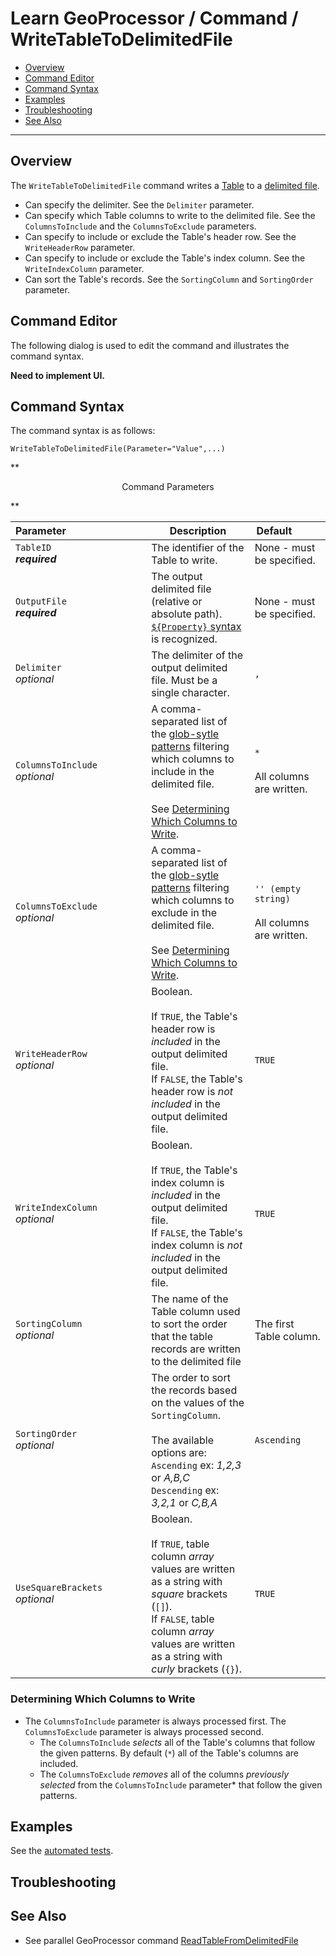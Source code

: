 # Learn GeoProcessor / Command / WriteTableToDelimitedFile #

* [Overview](#overview)
* [Command Editor](#command-editor)
* [Command Syntax](#command-syntax)
* [Examples](#examples)
* [Troubleshooting](#troubleshooting)
* [See Also](#see-also)

-------------------------

## Overview ##

The `WriteTableToDelimitedFile` command writes a [Table](../../introduction#table) to a [delimited file](https://en.wikipedia.org/wiki/Delimiter-separated_values).

* Can specify the delimiter. See the `Delimiter` parameter. 
* Can specify which Table columns to write to the delimited file. See the `ColumnsToInclude` and the `ColumnsToExclude` parameters.
* Can specify to include or exclude the Table's header row. See the `WriteHeaderRow` parameter. 
* Can specify to include or exclude the Table's index column. See the `WriteIndexColumn` parameter.
* Can sort the Table's records. See the `SortingColumn` and `SortingOrder` parameter. 


## Command Editor ##

The following dialog is used to edit the command and illustrates the command syntax.

**Need to implement UI.**

## Command Syntax ##

The command syntax is as follows:

```text
WriteTableToDelimitedFile(Parameter="Value",...)
```
**<p style="text-align: center;">
Command Parameters
</p>**

|**Parameter**&nbsp;&nbsp;&nbsp;&nbsp;&nbsp;&nbsp;&nbsp;&nbsp;&nbsp;&nbsp;&nbsp;&nbsp;&nbsp;&nbsp;&nbsp;&nbsp;&nbsp;&nbsp;&nbsp;&nbsp;&nbsp;&nbsp;&nbsp;&nbsp;&nbsp;&nbsp;&nbsp;&nbsp; | **Description** | **Default**&nbsp;&nbsp;&nbsp;&nbsp;&nbsp;&nbsp;&nbsp;&nbsp;&nbsp;&nbsp; |
| --------------|-----------------|----------------- |
|`TableID` <br>  **_required_**| The identifier of the Table to write.| None - must be specified. |
|`OutputFile` <br> **_required_**| The output delimited file (relative or absolute path). [`${Property}` syntax](../../introduction/#geoprocessor-properties-property) is recognized. | None - must be specified. |
|`Delimiter` <br> *optional*| The delimiter of the output delimited file. Must be a single character. |`,`|
|`ColumnsToInclude`<br> *optional*| A comma-separated list of the [glob-sytle patterns](https://en.wikipedia.org/wiki/Glob_(programming)) filtering which columns to include in the delimited file. <br><br> See [Determining Which Columns to Write](#determining-which-columns-to-write).| `*` <br><br> All columns are written. |  
|`ColumnsToExclude`<br> *optional*| A comma-separated list of the [glob-sytle patterns](https://en.wikipedia.org/wiki/Glob_(programming)) filtering which columns to exclude in the delimited file. <br><br> See [Determining Which Columns to Write](#determining-which-columns-to-write).| `'' (empty string)` <br><br> All columns are written. |
|`WriteHeaderRow`<br> *optional*|Boolean. <br><br> If `TRUE`, the Table's header row is *included* in the output delimited file. <br> If `FALSE`, the Table's header row is *not included* in the output delimited file.|`TRUE`|
|`WriteIndexColumn`<br> *optional*|Boolean. <br><br> If `TRUE`, the Table's index column is *included* in the output delimited file. <br> If `FALSE`, the Table's index column is *not included* in the output delimited file.|`TRUE`|
|`SortingColumn`<br> *optional*|The name of the Table column used to sort the order that the table records are written to the delimited file|The first Table column.|
|`SortingOrder`<br> *optional*|The order to sort the records based on the values of the `SortingColumn`.<br><br>The available options are: <br>`Ascending` ex: *1,2,3* or *A,B,C* <br>`Descending` ex: *3,2,1* or *C,B,A*|`Ascending`|
|`UseSquareBrackets`<br> *optional*|Boolean. <br><br> If `TRUE`, table column *array* values are written as a string with *square* brackets (`[]`).<br> If `FALSE`, table column *array* values are written as a string with *curly* brackets (`{}`).|`TRUE`|

### Determining Which Columns to Write

* The `ColumnsToInclude` parameter is always processed first. The `ColumnsToExclude` parameter is always processed second. 
	* The `ColumnsToInclude` *selects* all of the Table's columns that follow the given patterns. By default (`*`) all of the Table's columns are included. 
	* The `ColumnsToExclude` *removes* all of the columns *previously selected* from the `ColumnsToInclude` parameter* that follow the given patterns. 

## Examples ##

See the [automated tests](https://github.com/OpenWaterFoundation/owf-app-geoprocessor-python-test/tree/master/test/commands/WriteTableToDelimitedFile).

## Troubleshooting ##

## See Also ##

- See parallel GeoProcessor command [ReadTableFromDelimitedFile](../ReadTableFromDelimitedFile/ReadTableFromDelimitedFile.md)

